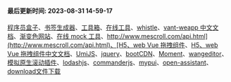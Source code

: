 <!--
 * @Description: 第三方资源库
 * @Author: panrui
 * @Date: 2023-07-04 13:55:31
 * @LastEditTime: 2023-08-31 14:59:58
 * @LastEditors: panrui
 * 不忘初心,不负梦想
-->


#### 最后更新时间: 2023-08-31 14-59-17

[程序员盒子](https://www.coderutil.com/)、[书签生成器](https://gogoing.work/)、[工具箱](http://www.atoolbox.net/)、[在线工具](https://tool.lu/)、[whistle](http://wproxy.org/whistle/)、[vant-weapp 中文文档](https://www.bookstack.cn/read/vant-weapp-1.10-zh/35fcdee115c961b0.md)、[渐变色网站](https://webgradients.com/)、[在线 mock 工具](http://heymock.uneedcode.com/)、[http://www.mescroll.com/api.html](http://www.mescroll.com/api.html)、[H5、web Vue 拖拽组件](https://github.com/SortableJS/Vue.Draggable)、[H5、web Vue 拖拽组件中文文档](http://www.itxst.com/vue-draggable/tutorial.html)、[UmiJS](https://umijs.org/zh-CN/docs/getting-started)、[jquery](https://jquery.cuishifeng.cn/index.html)、[bootCDN](https://www.bootcdn.cn/all/)、[Moment](http://momentjs.cn/docs/)、[wangeditor](https://www.wangeditor.com/doc/)、[模拟原生滚动插件](https://www.npmjs.com/package/better-scroll)、[lodashjs](https://www.lodashjs.com/)、[commanderjs](https://github.com/tj/commander.js/blob/master/Readme_zh-CN.md#commanderjs)、[mypui](https://mypui.fekit.cn/doc/guide/)、[open-assistant](https://open-assistant.io/zh)、[download文件下载](https://github.com/rndme/download)
